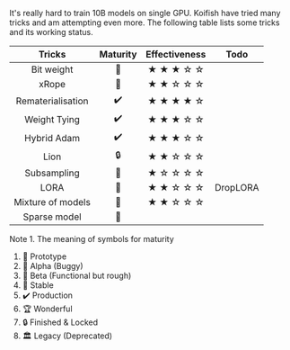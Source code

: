 It's really hard to train 10B models on single GPU. Koifish have tried many tricks and am attempting even more.
The following table lists some tricks and its working status.

| Tricks | Maturity  | Effectiveness |Todo
|:-------------:|:--------------:|:--------------:|:--------------:|
| Bit weight         | 🧪           | ★ ★ ★ ☆ ☆        ||
| xRope    | 🧪      | ★ ★ ☆ ☆ ☆     ||
| Rematerialisation    | ✔️      | ★ ★ ★ ★ ☆     ||
| Weight Tying    | ✔️      | ★ ★ ★ ☆ ☆     ||
| Hybrid Adam    | ✔️      | ★ ★ ★ ☆ ☆     ||
| Lion         | 🔒           | ★ ★ ☆ ☆ ☆        ||
| Subsampling    | 🌿      |  ★ ☆ ☆ ☆ ☆    ||
| LORA    |    🧪   | ★ ★ ☆ ☆ ☆     |DropLORA|
| Mixture of models    |    🌿   | ★ ★ ☆ ☆ ☆     ||
| Sparse model    |    🌱   |     ||

Note 1.  The meaning of symbols for maturity 
1. 🌱 Prototype      
2. 🌿 Alpha (Buggy)  
3. 🧪 Beta (Functional but rough)  
4. 🌳 Stable  
5. ✔️ Production
6. 🏆 Wonderful
7. 🔒 Finished & Locked 
8. 🏛 Legacy (Deprecated)

